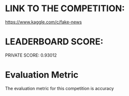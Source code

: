 # LINK TO THE COMPETITION:

https://www.kaggle.com/c/fake-news

# LEADERBOARD SCORE:

PRIVATE SCORE: 0.93012

# Evaluation Metric

The evaluation metric for this competition is accuracy
